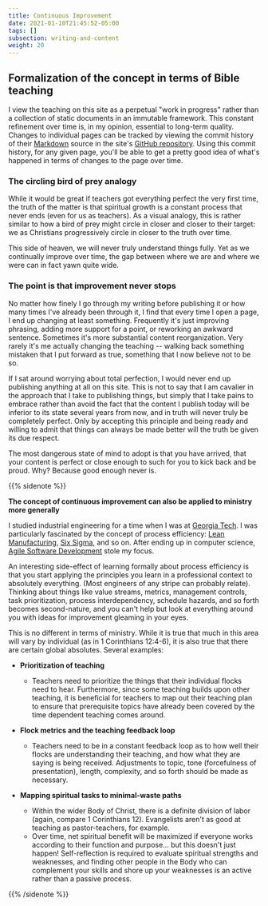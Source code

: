 ```yaml
---
title: Continuous Improvement
date: 2021-01-10T21:45:52-05:00
tags: []
subsection: writing-and-content
weight: 20
---
```


## Formalization of the concept in terms of Bible teaching

I view the teaching on this site as a perpetual "work in progress" rather than a collection of static documents in an immutable framework. This constant refinement over time is, in my opinion, essential to long-term quality. Changes to individual pages can be tracked by viewing the commit history of their [Markdown](https://www.markdownguide.org/getting-started/) source in the site's [GitHub repository](https://github.com/StevenTammen/bibledocs.org/). Using this commit history, for any given page, you'll be able to get a pretty good idea of what's happened in terms of changes to the page over time.

### The circling bird of prey analogy

While it would be great if teachers got everything perfect the very first time, the truth of the matter is that spiritual growth is a constant process that never ends (even for us as teachers). As a visual analogy, this is rather similar to how a bird of prey might circle in closer and closer to their target: we as Christians progressively circle in closer to the truth over time.

This side of heaven, we will never truly understand things fully. Yet as we continually improve over time, the  gap between where we are and where we were can in fact yawn quite wide.

### The point is that improvement never stops

No matter how finely I go through my writing before publishing it or how many times I've already been through it, I find that every time I open a page, I end up changing at least something. Frequently it's just improving phrasing, adding more support for a point, or reworking an awkward sentence. Sometimes it's more substantial content reorganization. Very rarely it's me actually changing the teaching -- walking back something mistaken that I put forward as true, something that I now believe not to be so.

If I sat around worrying about total perfection, I would never end up publishing anything at all on this site. This is not to say that I am cavalier in the approach that I take to publishing things, but simply that I take pains to embrace rather than avoid the fact that the content I publish today will be inferior to its state several years from now, and in truth will never truly be completely perfect. Only by accepting this principle and being ready and willing to admit that things can always be made better will the truth be given its due respect.

The most dangerous state of mind to adopt is that you have arrived, that your content is perfect or close enough to such for you to kick back and be proud. Why? Because good enough never is.

{{% sidenote %}}

**The concept of continuous improvement can also be applied to ministry more generally**

I studied industrial engineering for a time when I was at [Georgia Tech](https://www.gatech.edu/). I was particularly fascinated by the concept of process efficiency: [Lean Manufacturing](https://en.wikipedia.org/wiki/Lean_manufacturing), [Six Sigma](https://en.wikipedia.org/wiki/Six_Sigma), and so on. After ending up in computer science, [Agile Software Development](https://en.wikipedia.org/wiki/Agile_software_development) stole my focus.

An interesting side-effect of learning formally about process efficiency is that you start applying the principles you learn in a professional context to absolutely everything. (Most engineers of any stripe can probably relate). Thinking about things like value streams, metrics, management controls, task prioritization, process interdependency, schedule hazards, and so forth becomes second-nature, and you can't help but look at everything around you with ideas for improvement gleaming in your eyes.

This is no different in terms of ministry. While it is true that much in this area will vary by individual (as in 1 Corinthians 12:4-6), it is also true that there are certain global absolutes. Several examples:

* **Prioritization of teaching**

  * Teachers need to prioritize the things that their individual flocks need to hear. Furthermore, since some teaching builds upon other teaching, it is beneficial for teachers to map out their teaching plan to ensure that prerequisite topics have already been covered by the time dependent teaching comes around.

* **Flock metrics and the teaching feedback loop**

  * Teachers need to be in a constant feedback loop as to how well their flocks are understanding their teaching, and how what they are saying is being received. Adjustments to topic, tone (forcefulness of presentation), length, complexity, and so forth should be made as necessary.

* **Mapping spiritual tasks to minimal-waste paths**

  * Within the wider Body of Christ, there is a definite division of labor (again, compare 1 Corinthians 12). Evangelists aren't as good at teaching as pastor-teachers, for example.
  * Over time, net spiritual benefit will be maximized if everyone works according to their function and purpose... but this doesn't just happen! Self-reflection is required to evaluate spiritual strengths and weaknesses, and finding other people in the Body who can complement your skills and shore up your weaknesses is an active rather than a passive process.

{{% /sidenote %}}



